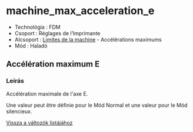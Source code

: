 # machine\_max\_acceleration\_e

* Technológia : FDM
* Csoport : Réglages de l’Imprimante
* Alcsoport : [Limites de la machine](../../beallitasok/printer_settings.md#limites-de-la-machine) - Accélérations maximums
* Mód : Haladó

## Accélération maximum E

### Leírás

Accélération maximale de l'axe E.

Une valeur peut être définie pour le Mód Normal et une valeur pour le Mód silencieux.

[Vissza a változók listájához](../../variable_list)

